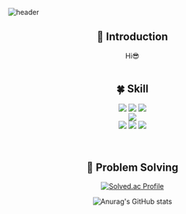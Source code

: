 <!--
**suyeun84/suyeun84** is a ✨ _special_ ✨ repository because its `README.md` (this file) appears on your GitHub profile.

Here are some ideas to get you started:

- 🔭 I’m currently working on ...
- 🌱 I’m currently learning ...
- 👯 I’m looking to collaborate on ...
- 🤔 I’m looking for help with ...
- 💬 Ask me about ...
- 📫 How to reach me: ...
- 😄 Pronouns: ...
- ⚡ Fun fact: ...
-->
<!-- 헤더 -->
![header](https://capsule-render.vercel.app/api?type=slice&color=auto&height=200&section=header&text=Hello&desc=I'm%20SuYeon&fontSize=60&rotate=14&fontAlignY=25&fontAlign=75&descAlignY=43&descAlign=80&&animation=twinkling)

<div align=center>
<!--소개-->

## :raised_hands: Introduction
Hi😎
<br/>
<br/>
 
 <!--기술스택-->
  ## :four_leaf_clover: Skill

  <!--프론트-->
  <img src="https://img.shields.io/badge/Kotlin-61DAFB?style=flat&logo=Kotlin&logoColor=white"/>
  <img src="https://img.shields.io/badge/Python-764ABC?style=flat&logo=Python&logoColor=white"/>
  <img src="https://img.shields.io/badge/Java-CC6699?style=flat&logo=Java&logoColor=white"/>
   <br/>
  <!--백-->
   <img src="https://img.shields.io/badge/MySQL-4479A1?style=flat&logo=MySQL&logoColor=white"/>
  <br/>
  <!--언어 및 툴 -->
   <img src="https://img.shields.io/badge/html5-007396?style=flat&logo=HTML5&logoColor=white"/>
   <img src="https://img.shields.io/badge/css-ff6347?style=flat&logo=CSS&logoColor=white"/>
  <img src="https://img.shields.io/badge/JavaScript-F7DF1E?style=flat&logo=JavaScript&logoColor=white"/>
<br/><br/>

 <br/>
 
 ## :muscle: Problem Solving
 
 </a>
 
[![Solved.ac Profile](http://mazassumnida.wtf/api/generate_badge?boj=kelsey6225)](https://solved.ac/kelsey6225)<br/>

![Anurag's GitHub stats](https://github-readme-stats.vercel.app/api?username=suyeun84&show_icons=true&bg_color=00000000)
 
</div>
